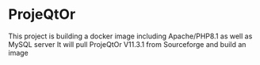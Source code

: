 # ProjeQtOr

This project is building a docker image including Apache/PHP8.1 as well as MySQL server
It will pull ProjeQtOr V11.3.1 from Sourceforge and build an image

